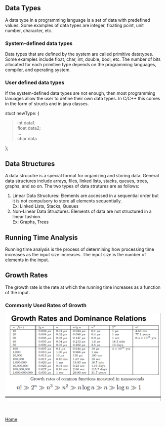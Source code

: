 ## Data Types
A data type in a programming language is a set of data with predefined values. Some examples of data types are integer, floating point, unit number, character, etc. 
### System-defined data types
Data types that are defined by the system are called primitive datatypes. Some examples include float, char, int, double, bool, etc. The number of bits allocated for each primitive type depends on the programming languages, compiler, and operating system.
### User defined data types
If the system-defined data types are not enough, then most programming lanuages allow the user to define their own data types. In C/C++ this comes in the form of structs and in java classes. </br> 

stuct newType: {</br>
>int data1;</br>
    float data2;</br>
    ...</br>
    char data</br>

};

## Data Structures
A data strucutre is a special format for organizing and storing data. General data structures include arrays, files, linked lists, stacks, queues, trees, graphs, and so on. The two types of data strutures are as follows: </br>
1. Linear Data Structures: Elements are accessed in a sequential order but it is not compulsory to store all elements sequentially. </br>
Ex: Linked Lists, Stacks, Queues
2. Non-Linear Data Structures:  Elements of data are not structured in a linear fashion. </br>
Ex: Graphs, Trees
## Running Time Analysis
Running time analysis is the process of determining how processing time increases as the input size increases. The input size is the number of elements in the input.
## Growth Rates
The growth rate is the rate at which the running time increases as a function of the input.
### Commonly Used Rates of Growth
<img src="./Images/GrowthRates.png"/>
</br></br></br>

[Home](README.md)
